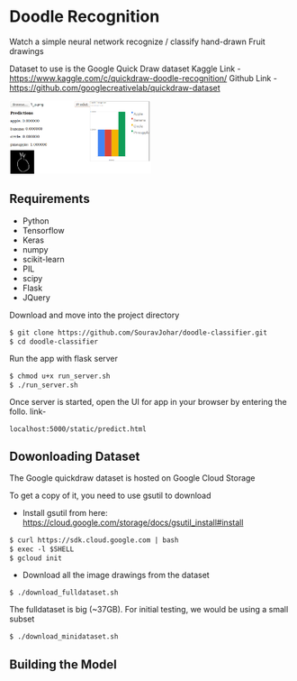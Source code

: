 # Doodle Recognition
Watch a simple neural network  recognize / classify hand-drawn Fruit drawings

Dataset to use is the Google Quick Draw dataset
Kaggle Link - https://www.kaggle.com/c/quickdraw-doodle-recognition/
Github Link - https://github.com/googlecreativelab/quickdraw-dataset 

<img src="/samples/results.png" width="50%" />

## Requirements
* Python
* Tensorflow
* Keras
* numpy
* scikit-learn
* PIL
* scipy
* Flask
* JQuery

Download and move into the project directory
```
$ git clone https://github.com/SouravJohar/doodle-classifier.git
$ cd doodle-classifier 
```

Run the app with flask server
```
$ chmod u+x run_server.sh
$ ./run_server.sh
```

Once server is started, open the UI for app in your browser by entering the follo. link- 
```
localhost:5000/static/predict.html
```

## Dowonloading Dataset

The Google quickdraw dataset is hosted on Google Cloud Storage

To get a copy of it, you need to use gsutil to download
* Install gsutil from here: https://cloud.google.com/storage/docs/gsutil_install#install
```
$ curl https://sdk.cloud.google.com | bash
$ exec -l $SHELL
$ gcloud init
```

* Download all the image drawings from the dataset
```
$ ./download_fulldataset.sh
```

The fulldataset is big (~37GB). For initial testing, we would be using a small subset

```
$ ./download_minidataset.sh
```

## Building the Model